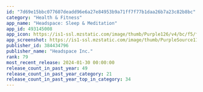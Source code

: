 ```yaml
---
id: "7d69e15bbc077607deadd96e6a27e84953b9a71ff7f77b1daa26b7a23c82b8bc"
category: "Health & Fitness"
app_name: "Headspace: Sleep & Meditation"
app_id: 493145008
app_icon: https://is1-ssl.mzstatic.com/image/thumb/Purple126/v4/bc/f5/fc/bcf5fcb2-b610-2a2d-3824-1c81c7ce71a1/AppIcon-0-1x_U007emarketing-0-7-0-sRGB-85-220.png/1024x1024bb.png
app_screenshot: https://is1-ssl.mzstatic.com/image/thumb/PurpleSource116/v4/ee/4c/4f/ee4c4f25-543b-9d4e-e29b-bad967566cc4/9c5bcc96-01ee-406d-99a3-9e63ddd13614_Headspace_ASO_iOS_Tier1_UK_US_Test1_D1_OPTION_1_01.png/1284x2778bb.png
publisher_id: 384434796
publisher_name: "Headspace Inc."
rank: 79
most_recent_release: 2024-01-30 00:00:00
release_count_in_past_year: 49
release_count_in_past_year_category: 21
release_count_in_past_year_top_in_category: 34
---
```

